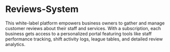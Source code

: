 # Reviews-System
This white-label platform empowers business owners to gather and manage customer reviews about their staff and services. With a subscription, each business gets access to a personalized portal featuring tools like staff performance tracking, shift activity logs, league tables, and detailed review analytics.

